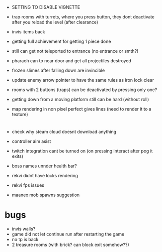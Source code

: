 * SETTING TO DISABLE VIGNETTE

* trap rooms with turrets, where you press button, they dont deactivate after you reload the level (after clearance)
* invis items back
* getting full achievement for getting 1 piece done
* still can get not teleported to entrance (no entrance or smth?)
* pharaoh can tp near door and get all projectiles destroyed
* frozen slimes after falling down are invincible
* update enemy arrow pointer to have the same rules as iron lock clear
* rooms with 2 buttons (traps) can be deactivated by pressing only one?
* getting down from a moving platform still can be hard (without roll)
* map rendering in non pixel perfect gives lines (need to render it to a texture)

#

* check why steam cloud doesnt download anything
* controller aim asist
* twitch integration cant be turned on (on pressing interact after pog it exits)

* boss names unnder health bar?
* rekvi didnt have locks rendering
* rekvi fps issues

* maanex mob spawns suggestion

# bugs
* invis walls?
* game did not let continue run after restarting the game
* no tp is back
* 2 treasure rooms (with brick? can block exit somehow??)